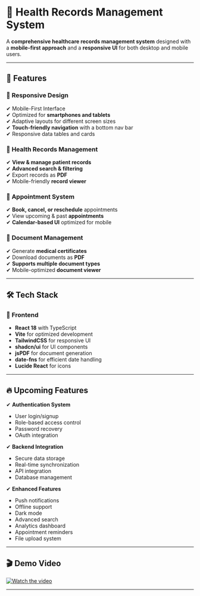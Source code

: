 # 🏥 Health Records Management System

A **comprehensive healthcare records management system** designed with a **mobile-first approach** and a **responsive UI** for both desktop and mobile users.  

---

## 🚀 **Features**

### 📱 **Responsive Design**
✔ Mobile-First Interface  
✔ Optimized for **smartphones and tablets**  
✔ Adaptive layouts for different screen sizes  
✔ **Touch-friendly navigation** with a bottom nav bar  
✔ Responsive data tables and cards  

### 🏥 **Health Records Management**
✔ **View & manage patient records**  
✔ **Advanced search & filtering**  
✔ Export records as **PDF**  
✔ Mobile-friendly **record viewer**  

### 📅 **Appointment System**
✔ **Book, cancel, or reschedule** appointments  
✔ View upcoming & past **appointments**  
✔ **Calendar-based UI** optimized for mobile  

### 📄 **Document Management**
✔ Generate **medical certificates**  
✔ Download documents as **PDF**  
✔ **Supports multiple document types**  
✔ Mobile-optimized **document viewer**  

---

## 🛠 **Tech Stack**
### 🎨 **Frontend**
- **React 18** with TypeScript  
- **Vite** for optimized development  
- **TailwindCSS** for responsive UI  
- **shadcn/ui** for UI components  
- **jsPDF** for document generation  
- **date-fns** for efficient date handling  
- **Lucide React** for icons  

---

## 🔥 **Upcoming Features**
✔ **Authentication System**  
   - User login/signup  
   - Role-based access control  
   - Password recovery  
   - OAuth integration  

✔ **Backend Integration**  
   - Secure data storage  
   - Real-time synchronization  
   - API integration  
   - Database management  

✔ **Enhanced Features**  
   - Push notifications  
   - Offline support  
   - Dark mode  
   - Advanced search  
   - Analytics dashboard  
   - Appointment reminders  
   - File upload system  

---

## 🎬 Demo Video  
[![Watch the video](https://via.placeholder.com/800x400?text=Click+to+Watch)](https://github.com/user-attachments/assets/7bdf2e70-94a9-4a37-8d49-71b865f3a00b)




---
